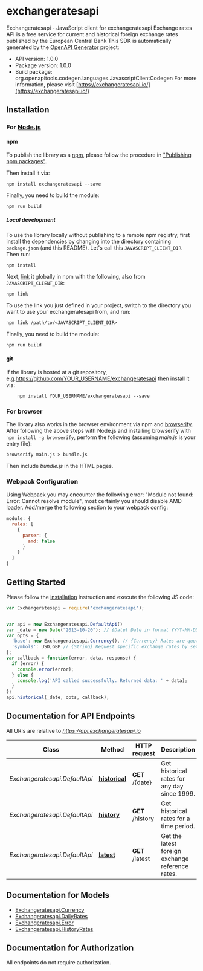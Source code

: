# exchangeratesapi

Exchangeratesapi - JavaScript client for exchangeratesapi
Exchange rates API is a free service for current and historical foreign exchange rates published by the European Central Bank
This SDK is automatically generated by the [OpenAPI Generator](https://openapi-generator.tech) project:

- API version: 1.0.0
- Package version: 1.0.0
- Build package: org.openapitools.codegen.languages.JavascriptClientCodegen
For more information, please visit [https://exchangeratesapi.io/](https://exchangeratesapi.io/)

## Installation

### For [Node.js](https://nodejs.org/)

#### npm

To publish the library as a [npm](https://www.npmjs.com/), please follow the procedure in ["Publishing npm packages"](https://docs.npmjs.com/getting-started/publishing-npm-packages).

Then install it via:

```shell
npm install exchangeratesapi --save
```

Finally, you need to build the module:

```shell
npm run build
```

##### Local development

To use the library locally without publishing to a remote npm registry, first install the dependencies by changing into the directory containing `package.json` (and this README). Let's call this `JAVASCRIPT_CLIENT_DIR`. Then run:

```shell
npm install
```

Next, [link](https://docs.npmjs.com/cli/link) it globally in npm with the following, also from `JAVASCRIPT_CLIENT_DIR`:

```shell
npm link
```

To use the link you just defined in your project, switch to the directory you want to use your exchangeratesapi from, and run:

```shell
npm link /path/to/<JAVASCRIPT_CLIENT_DIR>
```

Finally, you need to build the module:

```shell
npm run build
```

#### git

If the library is hosted at a git repository, e.g.https://github.com/YOUR_USERNAME/exchangeratesapi
then install it via:

```shell
    npm install YOUR_USERNAME/exchangeratesapi --save
```

### For browser

The library also works in the browser environment via npm and [browserify](http://browserify.org/). After following
the above steps with Node.js and installing browserify with `npm install -g browserify`,
perform the following (assuming *main.js* is your entry file):

```shell
browserify main.js > bundle.js
```

Then include *bundle.js* in the HTML pages.

### Webpack Configuration

Using Webpack you may encounter the following error: "Module not found: Error:
Cannot resolve module", most certainly you should disable AMD loader. Add/merge
the following section to your webpack config:

```javascript
module: {
  rules: [
    {
      parser: {
        amd: false
      }
    }
  ]
}
```

## Getting Started

Please follow the [installation](#installation) instruction and execute the following JS code:

```javascript
var Exchangeratesapi = require('exchangeratesapi');


var api = new Exchangeratesapi.DefaultApi()
var _date = new Date("2013-10-20"); // {Date} Date in format YYYY-MM-DD
var opts = {
  'base': new Exchangeratesapi.Currency(), // {Currency} Rates are quoted against the Euro by default. Quote against a different currency by setting the base parameter in your request.
  'symbols': USD,GBP // {String} Request specific exchange rates by setting the symbols parameter.
};
var callback = function(error, data, response) {
  if (error) {
    console.error(error);
  } else {
    console.log('API called successfully. Returned data: ' + data);
  }
};
api.historical(_date, opts, callback);

```

## Documentation for API Endpoints

All URIs are relative to *https://api.exchangeratesapi.io*

Class | Method | HTTP request | Description
------------ | ------------- | ------------- | -------------
*Exchangeratesapi.DefaultApi* | [**historical**](docs/DefaultApi.md#historical) | **GET** /{date} | Get historical rates for any day since 1999.
*Exchangeratesapi.DefaultApi* | [**history**](docs/DefaultApi.md#history) | **GET** /history | Get historical rates for a time period.
*Exchangeratesapi.DefaultApi* | [**latest**](docs/DefaultApi.md#latest) | **GET** /latest | Get the latest foreign exchange reference rates.


## Documentation for Models

 - [Exchangeratesapi.Currency](docs/Currency.md)
 - [Exchangeratesapi.DailyRates](docs/DailyRates.md)
 - [Exchangeratesapi.Error](docs/Error.md)
 - [Exchangeratesapi.HistoryRates](docs/HistoryRates.md)


## Documentation for Authorization

All endpoints do not require authorization.
